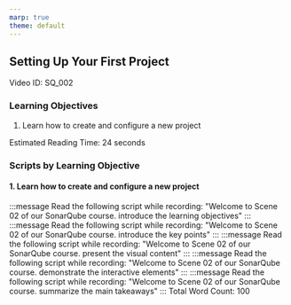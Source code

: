 ```yaml
---
marp: true
theme: default
---
```


## Setting Up Your First Project
Video ID: SQ_002

### Learning Objectives
1. Learn how to create and configure a new project

Estimated Reading Time: 24 seconds

### Scripts by Learning Objective

#### 1. Learn how to create and configure a new project

:::message
Read the following script while recording:
"Welcome to Scene 02 of our SonarQube course. introduce the learning objectives"
:::
:::message
Read the following script while recording:
"Welcome to Scene 02 of our SonarQube course. introduce the key points"
:::
:::message
Read the following script while recording:
"Welcome to Scene 02 of our SonarQube course. present the visual content"
:::
:::message
Read the following script while recording:
"Welcome to Scene 02 of our SonarQube course. demonstrate the interactive elements"
:::
:::message
Read the following script while recording:
"Welcome to Scene 02 of our SonarQube course. summarize the main takeaways"
:::
Total Word Count: 100

